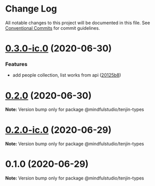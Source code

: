 # Change Log

All notable changes to this project will be documented in this file.
See [Conventional Commits](https://conventionalcommits.org) for commit guidelines.

# [0.3.0-ic.0](https://github.com/JakeElder/tenjin/compare/v0.2.0...v0.3.0-ic.0) (2020-06-30)


### Features

* add people collection, list works from api ([20125b8](https://github.com/JakeElder/tenjin/commit/20125b87a28385e3c568f1c320f740df47ee1de5))





# [0.2.0](https://github.com/JakeElder/tenjin/compare/v0.1.0...v0.2.0) (2020-06-30)

**Note:** Version bump only for package @mindfulstudio/tenjin-types





# [0.2.0-ic.0](https://github.com/JakeElder/tenjin/compare/v0.1.0...v0.2.0-ic.0) (2020-06-29)

**Note:** Version bump only for package @mindfulstudio/tenjin-types





# 0.1.0 (2020-06-29)

**Note:** Version bump only for package @mindfulstudio/tenjin-types
